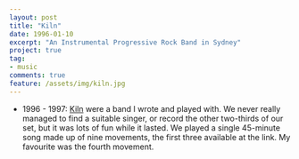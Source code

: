 ```yaml
---
layout: post
title: "Kiln"
date: 1996-01-10
excerpt: "An Instrumental Progressive Rock Band in Sydney"
project: true
tag:
- music
comments: true
feature: /assets/img/kiln.jpg
---
```


* 1996 - 1997: [Kiln](https://kiln96.bandcamp.com) were a band I wrote and played with. We never really managed to find a suitable singer, or record the other two-thirds of our set, but it was lots of fun while it lasted. We played a single 45-minute song made up of nine movements, the first three available at the link. My favourite was the fourth movement.
